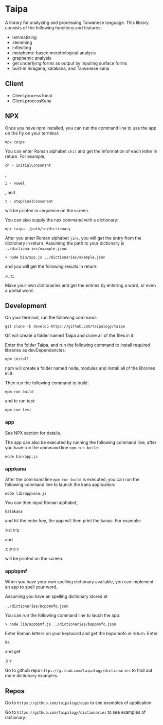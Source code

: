 # Taipa

A library for analyzing and processing Taiwanese language. This library consists of the following functions and features:

- lemmatizing
- stemming
- inflecting
- morpheme-based morphological analysis
- graphemic analysis
- get underlying forms as output by inputing surface forms
- built-in hiragana, katakana, and Taiwanese kana

## Client

- Client.processTonal
- Client.processKana

## NPX

Once you have npm installed, you can run the command line to use the app on the fly on your terminal:

`npx taipa`

You can enter Roman alphabet `chit` and get the information of each letter in return. For example,

`ch - initialConsonant`

,

`i - vowel`

, and

`t - stopFinalConsonant`

will be printed in sequence on the screen.

You can also supply the npx command with a dictionary:

`npx taipa ./path/to/dictionary`

After you enter Roman alphabet `jinx`, you will get the entry from the dictionary in return. Assuming the path to your dictionary is `../dictionaries/example.json`:

`> node bin/app.js ../dictionaries/example.json`

and you will get the following results in return:

`人,仁`

Make your own dictionaries and get the entries by entering a word, or even a partial word.

## Development

On your terminal, run the following command:

`git clone -b develop https://github.com/taipalogy/taipa`

Git will create a folder named Taipa and clone all of the files in it.

Enter the folder Taipa, and run the following command to install required libraries as devDependencies:

`npm install`

npm will create a folder named node_modules and install all of the libraries in it.

Then run the following command to build:

`npm run build`

and to run test:

`npm run test`

### app

See NPX section for details.

The app can also be executed by running the following command line, after you have run the command line `npm run build`:

`node bin/app.js`

### appkana

After the command line `npm run build` is executed, you can run the following command line to launch the kana application:

`node lib/appkana.js`

You can then input Roman alphabet,

`katakana`

and hit the enter key, the app will then print the kanas. For example:

`かたかな`

and

`カタカナ`

will be printed on the screen.

### appbpmf

When you have your own spelling dictionary available, you can implement an app to spell your word.

Assuming you have an spelling dictionary stored at

`../dictionaries/bopomofo.json`.

You can run the following command line to lauch the app:

`> node lib/appbpmf.js ../dictionaries/bopomofo.json`

Enter Roman letters on your keyboard and get the bopomofo in return. Enter

`ka`

and get

`ㄍㄚ`

Go to github repo `https://github.com/taipalogy/dictionaries` to find out more dictionary examples.

## Repos

Go to `https://github.com/taipalogy/apps` to see examples of application.

Go to `https://github.com/taipalogy/dictionaries` to see examples of dictionary.
